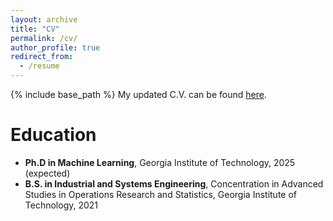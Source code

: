 ```yaml
---
layout: archive
title: "CV"
permalink: /cv/
author_profile: true
redirect_from:
  - /resume
---
```


{% include base_path %}
My updated C.V. can be found [here](http://abukharin3.github.io/files/AlexBukharinCV.pdf).

Education
======
* **Ph.D in Machine Learning**, Georgia Institute of Technology, 2025 (expected)
* **B.S. in Industrial and Systems Engineering**, Concentration in Advanced Studies in Operations Research and Statistics, Georgia Institute of Technology, 2021

